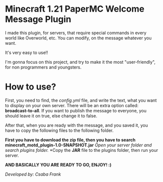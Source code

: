 # Minecraft 1.21 PaperMC Welcome Message Plugin

I made this plugin, for servers, that require special commands in every world like Overworld, etc.
You can modify, on the message whatever you want. 

It's very easy to use!!

I'm gonna focus on this project, and try to make it the most "user-friendly", for non programmers and youngsters.

# How to use?

First, you need to find, the *config.yml* file, and write the text, what you want to display on your own server.
There will be an extra option called: **broadcast-to-all**. If you want to publish the message to everyone, you should leave it on true, else change it to false.

After that, when you are ready with the message, and you saved it, you have to copy the following files to the following folder.


**First you have to download the zip file, then you have to search minecraft_motd_plugin-1.0-SNAPSHOT.jar**
*Open your server folder and search plugins folder.*
*Copy the **JAR** file to the plugins folder, then run your server.


**AND BASICALLY YOU ARE READY TO GO, ENJOY! :)**

*Developed by: Csaba Frank*
